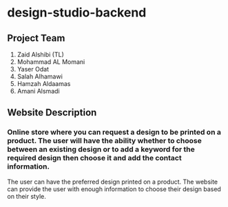 # design-studio-backend

## Project Team

1. Zaid Alshibi (TL)
2. Mohammad AL Momani
3. Yaser Odat
4. Salah Alhamawi
5. Hamzah Aldaamas
6. Amani Alsmadi


## Website Description

### Online store where you can request a design to be printed on a product. The user will have the ability whether to choose between an existing design or to add a keyword for the required design then choose it and add the contact information.
The user can have the preferred design printed on a product.
The website can provide the user with enough information to choose their design based on their style.
